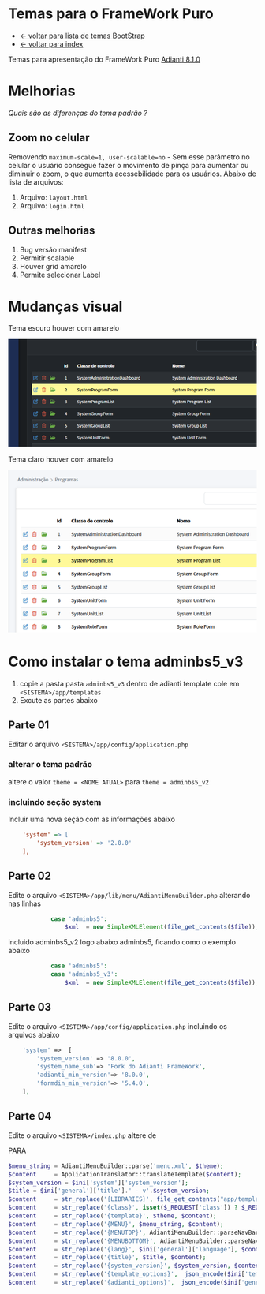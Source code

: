 # Temas para o FrameWork Puro
* [<- voltar para lista de temas BootStrap](../framework_puro.md)
* [<- voltar para index](../../README.md)


Temas para apresentação do FrameWork Puro [Adianti 8.1.0](https://adiantiframework.com.br/)

# Melhorias

*Quais são as diferenças do tema padrão ?*

## Zoom no celular
Removendo `maximum-scale=1, user-scalable=no` - Sem esse parâmetro no celular o usuário consegue fazer o movimento de pinça para aumentar ou diminuir o zoom, o que aumenta acessebilidade para os usuários. Abaixo de lista de arquivos:
1. Arquivo: `layout.html`
1. Arquivo: `login.html`

## Outras melhorias
1. Bug versão manifest
1. Permitir scalable
1. Houver grid amarelo
1. Permite selecionar Label


# Mudanças visual
Tema escuro houver com amarelo

![adminbs5_v2](../img/template_800_drak_tabela.png)


Tema claro houver com amarelo

![adminbs5_v2](../img/template_800_light_tabela.png)



# Como instalar o tema adminbs5_v3
1. copie a pasta pasta `adminbs5_v3` dentro de adianti template cole em `<SISTEMA>/app/templates`
1. Excute as partes abaixo

## Parte 01 
Editar o arquivo `<SISTEMA>/app/config/application.php`

### alterar o tema padrão
altere o valor `theme = <NOME ATUAL>` para `theme = adminbs5_v2`

### incluindo seção system 
Incluir uma nova seção com as informações abaixo

```ini
    'system' => [
        'system_version' => '2.0.0'
    ],
```

## Parte 02
Edite o arquivo `<SISTEMA>/app/lib/menu/AdiantiMenuBuilder.php` alterando nas linhas
```php
            case 'adminbs5':
                $xml  = new SimpleXMLElement(file_get_contents($file));
```

incluido adminbs5_v2 logo abaixo adminbs5, ficando como o exemplo abaixo
```php
            case 'adminbs5':
            case 'adminbs5_v3':
                $xml  = new SimpleXMLElement(file_get_contents($file));
```

## Parte 03
Edite o arquivo `<SISTEMA>/app/config/application.php` incluindo os arquivos abaixo
```php
    'system' =>  [
        'system_version' => '8.0.0',
        'system_name_sub'=> 'Fork do Adianti FrameWork',
        'adianti_min_version'=> '8.0.0',
        'formdin_min_version'=> '5.4.0',
    ],
```

## Parte 04
Edite o arquivo `<SISTEMA>/index.php` altere de 



PARA 
```php
$menu_string = AdiantiMenuBuilder::parse('menu.xml', $theme);
$content     = ApplicationTranslator::translateTemplate($content);
$system_version = $ini['system']['system_version'];
$title = $ini['general']['title'].' - v'.$system_version;
$content     = str_replace('{LIBRARIES}', file_get_contents("app/templates/{$theme}/libraries.html"), $content);
$content     = str_replace('{class}', isset($_REQUEST['class']) ? $_REQUEST['class'] : '', $content);
$content     = str_replace('{template}', $theme, $content);
$content     = str_replace('{MENU}', $menu_string, $content);
$content     = str_replace('{MENUTOP}', AdiantiMenuBuilder::parseNavBar('menu-top-public.xml', $theme), $content);
$content     = str_replace('{MENUBOTTOM}', AdiantiMenuBuilder::parseNavBar('menu-bottom-public.xml', $theme), $content);
$content     = str_replace('{lang}', $ini['general']['language'], $content);
$content     = str_replace('{title}', $title, $content);
$content     = str_replace('{system_version}', $system_version, $content);
$content     = str_replace('{template_options}',  json_encode($ini['template'] ?? []), $content);
$content     = str_replace('{adianti_options}',  json_encode($ini['general']), $content);
```
